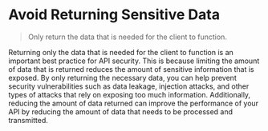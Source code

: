 # Avoid Returning Sensitive Data

> Only return the data that is needed for the client to function.

Returning only the data that is needed for the client to function is an important best practice for API security. This is because limiting the amount of data that is returned reduces the amount of sensitive information that is exposed. By only returning the necessary data, you can help prevent security vulnerabilities such as data leakage, injection attacks, and other types of attacks that rely on exposing too much information. Additionally, reducing the amount of data returned can improve the performance of your API by reducing the amount of data that needs to be processed and transmitted.
